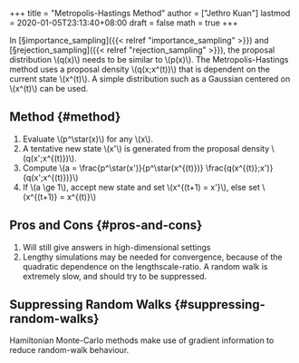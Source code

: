 +++
title = "Metropolis-Hastings Method"
author = ["Jethro Kuan"]
lastmod = 2020-01-05T23:13:40+08:00
draft = false
math = true
+++

In [§importance\_sampling]({{< relref "importance_sampling" >}}) and [§rejection\_sampling]({{< relref "rejection_sampling" >}}), the proposal
distribution \\(q(x)\\) needs to be similar to \\(p(x)\\). The
Metropolis-Hastings method uses a proposal density \\(q(x;x^(t))\\) that
is dependent on the current state \\(x^(t)\\). A simple distribution such
as a Gaussian centered on \\(x^(t)\\) can be used.


## Method {#method}

1.  Evaluate \\(p^\star(x)\\) for any \\(x\\).
2.  A tentative new state \\(x'\\) is generated from the proposal density \\(q(x';x^{(t)})\\).
3.  Compute \\(a = \frac{p^\star(x')}{p^\star(x^{(t)})} \frac{q(x^{(t)};x')}{q(x';x^{(t)})}\\)
4.  If \\(a \ge 1\\), accept new state and set \\(x^{(t+1) = x'}\\), else set
    \\(x^{(t+1)} = x^{(t)}\\)


## Pros and Cons {#pros-and-cons}

1.  Will still give answers in high-dimensional settings
2.  Lengthy simulations may be needed for convergence, because of the
    quadratic dependence on the lengthscale-ratio. A random walk is
    extremely slow, and should try to be suppressed.


## Suppressing Random Walks {#suppressing-random-walks}

Hamiltonian Monte-Carlo methods make use of gradient information to
reduce random-walk behaviour.
